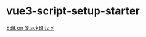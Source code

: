 # vue3-script-setup-starter

[Edit on StackBlitz ⚡️](https://stackblitz.com/edit/vue3-script-setup-with-vite-thwtsz)